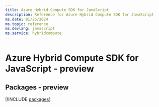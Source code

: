 ```yaml
---
title: Azure Hybrid Compute SDK for JavaScript
description: Reference for Azure Hybrid Compute SDK for JavaScript
ms.date: 01/25/2024
ms.topic: reference
ms.devlang: javascript
ms.service: hybridcompute
---
```

# Azure Hybrid Compute SDK for JavaScript - preview
## Packages - preview
[!INCLUDE [packages](hybrid-compute-index.md)]